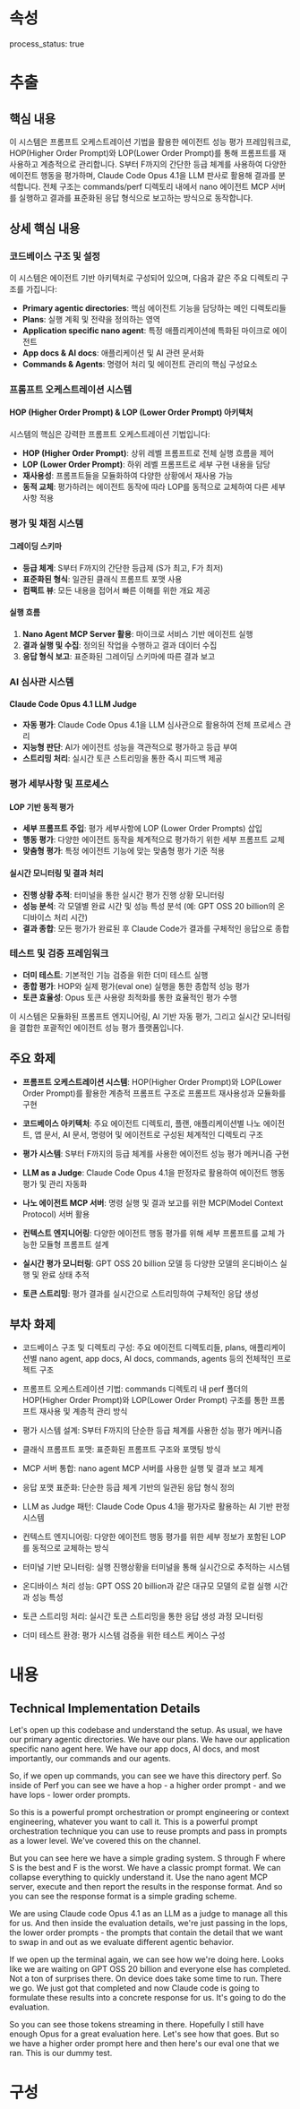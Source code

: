 # 속성
process_status: true

# 추출

## 핵심 내용
이 시스템은 프롬프트 오케스트레이션 기법을 활용한 에이전트 성능 평가 프레임워크로, HOP(Higher Order Prompt)와 LOP(Lower Order Prompt)를 통해 프롬프트를 재사용하고 계층적으로 관리합니다. S부터 F까지의 간단한 등급 체계를 사용하여 다양한 에이전트 행동을 평가하며, Claude Code Opus 4.1을 LLM 판사로 활용해 결과를 분석합니다. 전체 구조는 commands/perf 디렉토리 내에서 nano 에이전트 MCP 서버를 실행하고 결과를 표준화된 응답 형식으로 보고하는 방식으로 동작합니다.

## 상세 핵심 내용
### 코드베이스 구조 및 설정

이 시스템은 에이전트 기반 아키텍처로 구성되어 있으며, 다음과 같은 주요 디렉토리 구조를 가집니다:

- **Primary agentic directories**: 핵심 에이전트 기능을 담당하는 메인 디렉토리들
- **Plans**: 실행 계획 및 전략을 정의하는 영역
- **Application specific nano agent**: 특정 애플리케이션에 특화된 마이크로 에이전트
- **App docs & AI docs**: 애플리케이션 및 AI 관련 문서화
- **Commands & Agents**: 명령어 처리 및 에이전트 관리의 핵심 구성요소

### 프롬프트 오케스트레이션 시스템

#### HOP (Higher Order Prompt) & LOP (Lower Order Prompt) 아키텍처

시스템의 핵심은 강력한 프롬프트 오케스트레이션 기법입니다:

- **HOP (Higher Order Prompt)**: 상위 레벨 프롬프트로 전체 실행 흐름을 제어
- **LOP (Lower Order Prompt)**: 하위 레벨 프롬프트로 세부 구현 내용을 담당
- **재사용성**: 프롬프트들을 모듈화하여 다양한 상황에서 재사용 가능
- **동적 교체**: 평가하려는 에이전트 동작에 따라 LOP를 동적으로 교체하여 다른 세부사항 적용

### 평가 및 채점 시스템

#### 그레이딩 스키마
- **등급 체계**: S부터 F까지의 간단한 등급제 (S가 최고, F가 최저)
- **표준화된 형식**: 일관된 클래식 프롬프트 포맷 사용
- **컴팩트 뷰**: 모든 내용을 접어서 빠른 이해를 위한 개요 제공

#### 실행 흐름
1. **Nano Agent MCP Server 활용**: 마이크로 서비스 기반 에이전트 실행
2. **결과 실행 및 수집**: 정의된 작업을 수행하고 결과 데이터 수집
3. **응답 형식 보고**: 표준화된 그레이딩 스키마에 따른 결과 보고

### AI 심사관 시스템

#### Claude Code Opus 4.1 LLM Judge
- **자동 평가**: Claude Code Opus 4.1을 LLM 심사관으로 활용하여 전체 프로세스 관리
- **지능형 판단**: AI가 에이전트 성능을 객관적으로 평가하고 등급 부여
- **스트리밍 처리**: 실시간 토큰 스트리밍을 통한 즉시 피드백 제공

### 평가 세부사항 및 프로세스

#### LOP 기반 동적 평가
- **세부 프롬프트 주입**: 평가 세부사항에 LOP (Lower Order Prompts) 삽입
- **행동 평가**: 다양한 에이전트 동작을 체계적으로 평가하기 위한 세부 프롬프트 교체
- **맞춤형 평가**: 특정 에이전트 기능에 맞는 맞춤형 평가 기준 적용

#### 실시간 모니터링 및 결과 처리
- **진행 상황 추적**: 터미널을 통한 실시간 평가 진행 상황 모니터링
- **성능 분석**: 각 모델별 완료 시간 및 성능 특성 분석 (예: GPT OSS 20 billion의 온디바이스 처리 시간)
- **결과 종합**: 모든 평가가 완료된 후 Claude Code가 결과를 구체적인 응답으로 종합

### 테스트 및 검증 프레임워크

- **더미 테스트**: 기본적인 기능 검증을 위한 더미 테스트 실행
- **종합 평가**: HOP와 실제 평가(eval one) 실행을 통한 종합적 성능 평가
- **토큰 효율성**: Opus 토큰 사용량 최적화를 통한 효율적인 평가 수행

이 시스템은 모듈화된 프롬프트 엔지니어링, AI 기반 자동 평가, 그리고 실시간 모니터링을 결합한 포괄적인 에이전트 성능 평가 플랫폼입니다.

## 주요 화제
- **프롬프트 오케스트레이션 시스템**: HOP(Higher Order Prompt)와 LOP(Lower Order Prompt)를 활용한 계층적 프롬프트 구조로 프롬프트 재사용성과 모듈화를 구현

- **코드베이스 아키텍처**: 주요 에이전트 디렉토리, 플랜, 애플리케이션별 나노 에이전트, 앱 문서, AI 문서, 명령어 및 에이전트로 구성된 체계적인 디렉토리 구조

- **평가 시스템**: S부터 F까지의 등급 체계를 사용한 에이전트 성능 평가 메커니즘 구현

- **LLM as a Judge**: Claude Code Opus 4.1을 판정자로 활용하여 에이전트 행동 평가 및 관리 자동화

- **나노 에이전트 MCP 서버**: 명령 실행 및 결과 보고를 위한 MCP(Model Context Protocol) 서버 활용

- **컨텍스트 엔지니어링**: 다양한 에이전트 행동 평가를 위해 세부 프롬프트를 교체 가능한 모듈형 프롬프트 설계

- **실시간 평가 모니터링**: GPT OSS 20 billion 모델 등 다양한 모델의 온디바이스 실행 및 완료 상태 추적

- **토큰 스트리밍**: 평가 결과를 실시간으로 스트리밍하여 구체적인 응답 생성

## 부차 화제
- 코드베이스 구조 및 디렉토리 구성: 주요 에이전트 디렉토리들, plans, 애플리케이션별 nano agent, app docs, AI docs, commands, agents 등의 전체적인 프로젝트 구조

- 프롬프트 오케스트레이션 기법: commands 디렉토리 내 perf 폴더의 HOP(Higher Order Prompt)와 LOP(Lower Order Prompt) 구조를 통한 프롬프트 재사용 및 계층적 관리 방식

- 평가 시스템 설계: S부터 F까지의 단순한 등급 체계를 사용한 성능 평가 메커니즘

- 클래식 프롬프트 포맷: 표준화된 프롬프트 구조와 포맷팅 방식

- MCP 서버 통합: nano agent MCP 서버를 사용한 실행 및 결과 보고 체계

- 응답 포맷 표준화: 단순한 등급 체계 기반의 일관된 응답 형식 정의

- LLM as Judge 패턴: Claude Code Opus 4.1을 평가자로 활용하는 AI 기반 판정 시스템

- 컨텍스트 엔지니어링: 다양한 에이전트 행동 평가를 위한 세부 정보가 포함된 LOP를 동적으로 교체하는 방식

- 터미널 기반 모니터링: 실행 진행상황을 터미널을 통해 실시간으로 추적하는 시스템

- 온디바이스 처리 성능: GPT OSS 20 billion과 같은 대규모 모델의 로컬 실행 시간과 성능 특성

- 토큰 스트리밍 처리: 실시간 토큰 스트리밍을 통한 응답 생성 과정 모니터링

- 더미 테스트 환경: 평가 시스템 검증을 위한 테스트 케이스 구성

# 내용

## Technical Implementation Details

Let's open up this codebase and understand the setup. As usual, we have our primary agentic directories. We have our plans. We have our application specific nano agent here. We have our app docs, AI docs, and most importantly, our commands and our agents.

So, if we open up commands, you can see we have this directory perf. So inside of Perf you can see we have a hop - a higher order prompt - and we have lops - lower order prompts.

So this is a powerful prompt orchestration or prompt engineering or context engineering, whatever you want to call it. This is a powerful prompt orchestration technique you can use to reuse prompts and pass in prompts as a lower level. We've covered this on the channel.

But you can see here we have a simple grading system. S through F where S is the best and F is the worst. We have a classic prompt format. We can collapse everything to quickly understand it. Use the nano agent MCP server, execute and then report the results in the response format. And so you can see the response format is a simple grading scheme.

We are using Claude code Opus 4.1 as an LLM as a judge to manage all this for us. And then inside the evaluation details, we're just passing in the lops, the lower order prompts - the prompts that contain the detail that we want to swap in and out as we evaluate different agentic behavior.

If we open up the terminal again, we can see how we're doing here. Looks like we are waiting on GPT OSS 20 billion and everyone else has completed. Not a ton of surprises there. On device does take some time to run. There we go. We just got that completed and now Claude code is going to formulate these results into a concrete response for us. It's going to do the evaluation.

So you can see those tokens streaming in there. Hopefully I still have enough Opus for a great evaluation here. Let's see how that goes. But so we have a higher order prompt here and then here's our eval one that we ran. This is our dummy test.

# 구성
